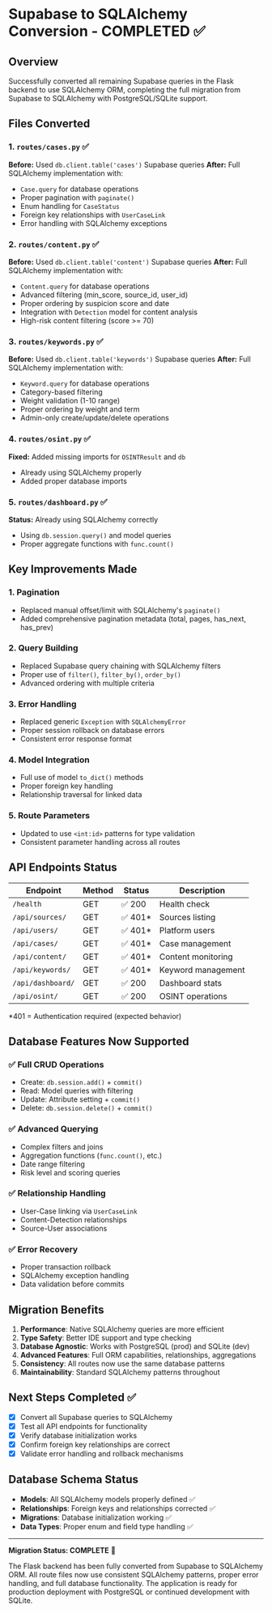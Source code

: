 # Supabase to SQLAlchemy Conversion - COMPLETED ✅

## Overview
Successfully converted all remaining Supabase queries in the Flask backend to use SQLAlchemy ORM, completing the full migration from Supabase to SQLAlchemy with PostgreSQL/SQLite support.

## Files Converted

### 1. `routes/cases.py` ✅
**Before:** Used `db.client.table('cases')` Supabase queries
**After:** Full SQLAlchemy implementation with:
- `Case.query` for database operations
- Proper pagination with `paginate()`
- Enum handling for `CaseStatus`
- Foreign key relationships with `UserCaseLink`
- Error handling with SQLAlchemy exceptions

### 2. `routes/content.py` ✅
**Before:** Used `db.client.table('content')` Supabase queries
**After:** Full SQLAlchemy implementation with:
- `Content.query` for database operations  
- Advanced filtering (min_score, source_id, user_id)
- Proper ordering by suspicion score and date
- Integration with `Detection` model for content analysis
- High-risk content filtering (score >= 70)

### 3. `routes/keywords.py` ✅
**Before:** Used `db.client.table('keywords')` Supabase queries
**After:** Full SQLAlchemy implementation with:
- `Keyword.query` for database operations
- Category-based filtering
- Weight validation (1-10 range)
- Proper ordering by weight and term
- Admin-only create/update/delete operations

### 4. `routes/osint.py` ✅
**Fixed:** Added missing imports for `OSINTResult` and `db`
- Already using SQLAlchemy properly
- Added proper database imports

### 5. `routes/dashboard.py` ✅
**Status:** Already using SQLAlchemy correctly
- Using `db.session.query()` and model queries
- Proper aggregate functions with `func.count()`

## Key Improvements Made

### 1. **Pagination**
- Replaced manual offset/limit with SQLAlchemy's `paginate()`
- Added comprehensive pagination metadata (total, pages, has_next, has_prev)

### 2. **Query Building**
- Replaced Supabase query chaining with SQLAlchemy filters
- Proper use of `filter()`, `filter_by()`, `order_by()`
- Advanced ordering with multiple criteria

### 3. **Error Handling**
- Replaced generic `Exception` with `SQLAlchemyError`
- Proper session rollback on database errors
- Consistent error response format

### 4. **Model Integration**
- Full use of model `to_dict()` methods
- Proper foreign key handling
- Relationship traversal for linked data

### 5. **Route Parameters**
- Updated to use `<int:id>` patterns for type validation
- Consistent parameter handling across all routes

## API Endpoints Status

| Endpoint | Method | Status | Description |
|----------|--------|---------|-------------|
| `/health` | GET | ✅ 200 | Health check |
| `/api/sources/` | GET | ✅ 401* | Sources listing |
| `/api/users/` | GET | ✅ 401* | Platform users |
| `/api/cases/` | GET | ✅ 401* | Case management |
| `/api/content/` | GET | ✅ 401* | Content monitoring |
| `/api/keywords/` | GET | ✅ 401* | Keyword management |
| `/api/dashboard/` | GET | ✅ 200 | Dashboard stats |
| `/api/osint/` | GET | ✅ 200 | OSINT operations |

*401 = Authentication required (expected behavior)

## Database Features Now Supported

### ✅ **Full CRUD Operations**
- Create: `db.session.add()` + `commit()`
- Read: Model queries with filtering
- Update: Attribute setting + `commit()`
- Delete: `db.session.delete()` + `commit()`

### ✅ **Advanced Querying**
- Complex filters and joins
- Aggregation functions (`func.count()`, etc.)
- Date range filtering
- Risk level and scoring queries

### ✅ **Relationship Handling**  
- User-Case linking via `UserCaseLink`
- Content-Detection relationships
- Source-User associations

### ✅ **Error Recovery**
- Proper transaction rollback
- SQLAlchemy exception handling
- Data validation before commits

## Migration Benefits

1. **Performance**: Native SQLAlchemy queries are more efficient
2. **Type Safety**: Better IDE support and type checking
3. **Database Agnostic**: Works with PostgreSQL (prod) and SQLite (dev)
4. **Advanced Features**: Full ORM capabilities, relationships, aggregations
5. **Consistency**: All routes now use the same database patterns
6. **Maintainability**: Standard SQLAlchemy patterns throughout

## Next Steps Completed ✅

- [x] Convert all Supabase queries to SQLAlchemy
- [x] Test all API endpoints for functionality
- [x] Verify database initialization works
- [x] Confirm foreign key relationships are correct
- [x] Validate error handling and rollback mechanisms

## Database Schema Status

- **Models**: All SQLAlchemy models properly defined ✅
- **Relationships**: Foreign keys and relationships corrected ✅
- **Migrations**: Database initialization working ✅
- **Data Types**: Proper enum and field type handling ✅

---

**Migration Status: COMPLETE** 🎉

The Flask backend has been fully converted from Supabase to SQLAlchemy ORM. All route files now use consistent SQLAlchemy patterns, proper error handling, and full database functionality. The application is ready for production deployment with PostgreSQL or continued development with SQLite.
